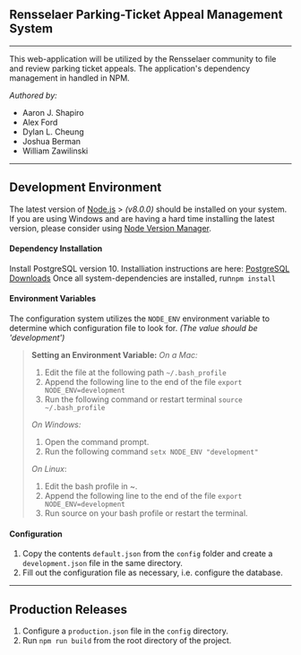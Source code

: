 ## Rensselaer Parking-Ticket Appeal Management System ##
-------------

This web-application will be utilized by the Rensselaer community to file and review parking ticket appeals. The application's dependency management in handled in NPM.

_Authored by:_
 - Aaron J. Shapiro
 - Alex Ford
 - Dylan L. Cheung
 - Joshua Berman
 - William Zawilinski
 
----------

Development Environment
-------------

The latest version of [Node.js](https://nodejs.org/en/) > _(v8.0.0)_ should be installed on your system. If you are using Windows and are having a hard time installing the latest version, please consider using [Node Version Manager](https://github.com/creationix/nvm).

#### Dependency Installation
Install PostgreSQL version 10. Installiation instructions are here: [PostgreSQL Downloads](https://www.postgresql.org/download/)
Once all system-dependencies are installed, run`npm install`

#### Environment Variables
The configuration system utilizes the `NODE_ENV` environment variable to determine which configuration file to look for. _(The value should be 'development')_
> **Setting an Environment Variable:**
> _On a Mac:_
> 1. Edit the file at the following path `~/.bash_profile`
> 2. Append the following line to the end of the file `export NODE_ENV=development`
> 3. Run the following command or restart terminal `source ~/.bash_profile`
> 
> _On Windows:_
> 1. Open the command prompt.
> 2. Run the following command `setx NODE_ENV "development"`
> 
> _On Linux_:
> 1. Edit the bash profile in ~.
> 2. Append the following line to the end of the file `export NODE_ENV=development`
> 3. Run source on your bash profile or restart the terminal. 

#### Configuration

 1. Copy the contents `default.json` from the `config` folder and create a `development.json` file in the same directory.
 2. Fill out the configuration file as necessary, i.e. configure the database.

----------

Production Releases
-------------

 1. Configure a `production.json` file in the `config` directory.
 2. Run `npm run build` from the root directory of the project.
